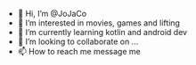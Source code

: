 - 👋 Hi, I’m @JoJaCo
- 👀 I’m interested in movies, games and lifting
- 🌱 I’m currently learning kotlin and android dev
- 💞️ I’m looking to collaborate on ...
- 📫 How to reach me message me 

<!---
JoJaCo/JoJaCo is a ✨ special ✨ repository because its `README.md` (this file) appears on your GitHub profile.
You can click the Preview link to take a look at your changes.
--->
